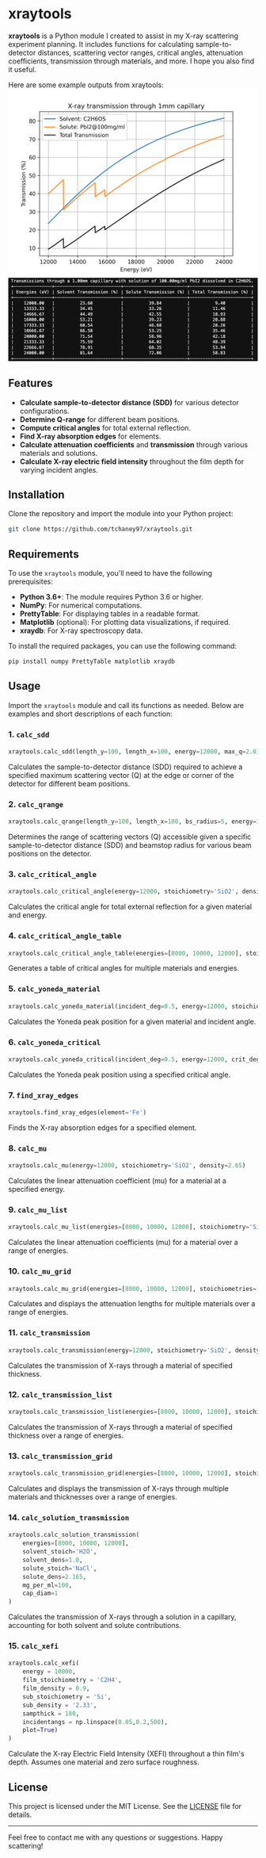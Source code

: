 
# xraytools

**xraytools** is a Python module I created to assist in my X-ray scattering experiment planning. It includes functions for calculating sample-to-detector distances, scattering vector ranges, critical angles, attenuation coefficients, transmission through materials, and more. I hope you also find it useful.

Here are some example outputs from xraytools: 
![plot](example_outputs/example_plot.png)
![table](example_outputs/example_table.png)

## Features

- **Calculate sample-to-detector distance (SDD)** for various detector configurations.
- **Determine Q-range** for different beam positions.
- **Compute critical angles** for total external reflection.
- **Find X-ray absorption edges** for elements.
- **Calculate attenuation coefficients** and **transmission** through various materials and solutions.
- **Calculate X-ray electric field intensity** throughout the film depth for varying incident angles.

## Installation

Clone the repository and import the module into your Python project:

```bash
git clone https://github.com/tchaney97/xraytools.git
```

## Requirements

To use the `xraytools` module, you'll need to have the following prerequisites:

- **Python 3.6+**: The module requires Python 3.6 or higher.
- **NumPy**: For numerical computations.
- **PrettyTable**: For displaying tables in a readable format.
- **Matplotlib** (optional): For plotting data visualizations, if required.
- **xraydb**: For X-ray spectroscopy data.

To install the required packages, you can use the following command:

```bash
pip install numpy PrettyTable matplotlib xraydb
```

## Usage

Import the `xraytools` module and call its functions as needed. Below are examples and short descriptions of each function:

### 1. `calc_sdd`

```python
xraytools.calc_sdd(length_y=100, length_x=100, energy=12000, max_q=2.0)
```

Calculates the sample-to-detector distance (SDD) required to achieve a specified maximum scattering vector (Q) at the edge or corner of the detector for different beam positions.

### 2. `calc_qrange`

```python
xraytools.calc_qrange(length_y=100, length_x=100, bs_radius=5, energy=12000, sdd=500)
```

Determines the range of scattering vectors (Q) accessible given a specific sample-to-detector distance (SDD) and beamstop radius for various beam positions on the detector.

### 3. `calc_critical_angle`

```python
xraytools.calc_critical_angle(energy=12000, stoichiometry='SiO2', density=2.65)
```

Calculates the critical angle for total external reflection for a given material and energy.

### 4. `calc_critical_angle_table`

```python
xraytools.calc_critical_angle_table(energies=[8000, 10000, 12000], stoichiometries=['SiO2', 'Al2O3'], densities=[2.65, 3.95])
```

Generates a table of critical angles for multiple materials and energies.

### 5. `calc_yoneda_material`

```python
xraytools.calc_yoneda_material(incident_deg=0.5, energy=12000, stoichiometry='SiO2', density=2.65)
```

Calculates the Yoneda peak position for a given material and incident angle.

### 6. `calc_yoneda_critical`

```python
xraytools.calc_yoneda_critical(incident_deg=0.5, energy=12000, crit_deg=0.2)
```

Calculates the Yoneda peak position using a specified critical angle.

### 7. `find_xray_edges`

```python
xraytools.find_xray_edges(element='Fe')
```

Finds the X-ray absorption edges for a specified element.

### 8. `calc_mu`

```python
xraytools.calc_mu(energy=12000, stoichiometry='SiO2', density=2.65)
```

Calculates the linear attenuation coefficient (mu) for a material at a specified energy.

### 9. `calc_mu_list`

```python
xraytools.calc_mu_list(energies=[8000, 10000, 12000], stoichiometry='SiO2', density=2.65)
```

Calculates the linear attenuation coefficients (mu) for a material over a range of energies.

### 10. `calc_mu_grid`

```python
xraytools.calc_mu_grid(energies=[8000, 10000, 12000], stoichiometries=['SiO2', 'Al2O3'], densities=[2.65, 3.95])
```

Calculates and displays the attenuation lengths for multiple materials over a range of energies.

### 11. `calc_transmission`

```python
xraytools.calc_transmission(energy=12000, stoichiometry='SiO2', density=2.65, thickness=1)
```

Calculates the transmission of X-rays through a material of specified thickness.

### 12. `calc_transmission_list`

```python
xraytools.calc_transmission_list(energies=[8000, 10000, 12000], stoichiometry='SiO2', density=2.65, thickness=1)
```

Calculates the transmission of X-rays through a material of specified thickness over a range of energies.

### 13. `calc_transmission_grid`

```python
xraytools.calc_transmission_grid(energies=[8000, 10000, 12000], stoichiometries=['SiO2', 'Al2O3'], densities=[2.65, 3.95], thicknesses=[1, 2])
```

Calculates and displays the transmission of X-rays through multiple materials and thicknesses over a range of energies.

### 14. `calc_solution_transmission`

```python
xraytools.calc_solution_transmission(
    energies=[8000, 10000, 12000],
    solvent_stoich='H2O', 
    solvent_dens=1.0, 
    solute_stoich='NaCl', 
    solute_dens=2.165, 
    mg_per_ml=100, 
    cap_diam=1
)
```

Calculates the transmission of X-rays through a solution in a capillary, accounting for both solvent and solute contributions.

### 15. `calc_xefi`

```python
xraytools.calc_xefi(
    energy = 10000, 
    film_stoichiometry = 'C2H4', 
    film_density = 0.9, 
    sub_stoichiometry = 'Si', 
    sub_density = '2.33',
    sampthick = 180, 
    incidentangs = np.linspace(0.05,0.2,500),
    plot=True)
)
```

Calculate the X-ray Electric Field Intensity (XEFI) throughout a thin film's depth. Assumes one material and zero surface roughness. 

## License

This project is licensed under the MIT License. See the [LICENSE](LICENSE) file for details.

---

Feel free to contact me with any questions or suggestions. Happy scattering!
